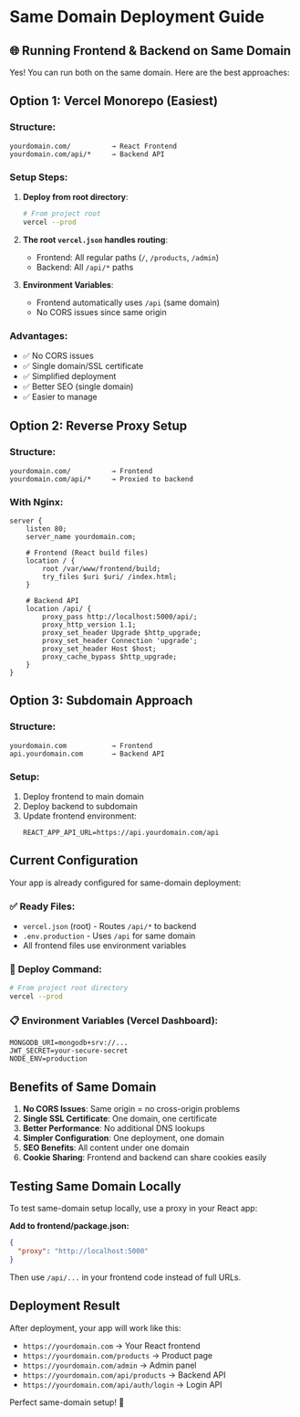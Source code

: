# Same Domain Deployment Guide

## 🌐 **Running Frontend & Backend on Same Domain**

Yes! You can run both on the same domain. Here are the best approaches:

## **Option 1: Vercel Monorepo (Easiest)**

### Structure:
```
yourdomain.com/          → React Frontend
yourdomain.com/api/*     → Backend API
```

### Setup Steps:

1. **Deploy from root directory**:
   ```bash
   # From project root
   vercel --prod
   ```

2. **The root `vercel.json` handles routing**:
   - Frontend: All regular paths (`/`, `/products`, `/admin`)
   - Backend: All `/api/*` paths

3. **Environment Variables**:
   - Frontend automatically uses `/api` (same domain)
   - No CORS issues since same origin

### Advantages:
- ✅ No CORS issues
- ✅ Single domain/SSL certificate  
- ✅ Simplified deployment
- ✅ Better SEO (single domain)
- ✅ Easier to manage

## **Option 2: Reverse Proxy Setup**

### Structure:
```
yourdomain.com/          → Frontend
yourdomain.com/api/*     → Proxied to backend
```

### With Nginx:
```nginx
server {
    listen 80;
    server_name yourdomain.com;

    # Frontend (React build files)
    location / {
        root /var/www/frontend/build;
        try_files $uri $uri/ /index.html;
    }

    # Backend API
    location /api/ {
        proxy_pass http://localhost:5000/api/;
        proxy_http_version 1.1;
        proxy_set_header Upgrade $http_upgrade;
        proxy_set_header Connection 'upgrade';
        proxy_set_header Host $host;
        proxy_cache_bypass $http_upgrade;
    }
}
```

## **Option 3: Subdomain Approach**

### Structure:
```
yourdomain.com           → Frontend
api.yourdomain.com       → Backend API
```

### Setup:
1. Deploy frontend to main domain
2. Deploy backend to subdomain
3. Update frontend environment:
   ```env
   REACT_APP_API_URL=https://api.yourdomain.com/api
   ```

## **Current Configuration**

Your app is already configured for same-domain deployment:

### ✅ **Ready Files:**
- `vercel.json` (root) - Routes `/api/*` to backend
- `.env.production` - Uses `/api` for same domain
- All frontend files use environment variables

### 🚀 **Deploy Command:**
```bash
# From project root directory
vercel --prod
```

### 📋 **Environment Variables (Vercel Dashboard):**
```env
MONGODB_URI=mongodb+srv://...
JWT_SECRET=your-secure-secret
NODE_ENV=production
```

## **Benefits of Same Domain**

1. **No CORS Issues**: Same origin = no cross-origin problems
2. **Single SSL Certificate**: One domain, one certificate
3. **Better Performance**: No additional DNS lookups
4. **Simpler Configuration**: One deployment, one domain
5. **SEO Benefits**: All content under one domain
6. **Cookie Sharing**: Frontend and backend can share cookies easily

## **Testing Same Domain Locally**

To test same-domain setup locally, use a proxy in your React app:

**Add to frontend/package.json:**
```json
{
  "proxy": "http://localhost:5000"
}
```

Then use `/api/...` in your frontend code instead of full URLs.

## **Deployment Result**

After deployment, your app will work like this:
- `https://yourdomain.com` → Your React frontend
- `https://yourdomain.com/products` → Product page
- `https://yourdomain.com/admin` → Admin panel  
- `https://yourdomain.com/api/products` → Backend API
- `https://yourdomain.com/api/auth/login` → Login API

Perfect same-domain setup! 🎉